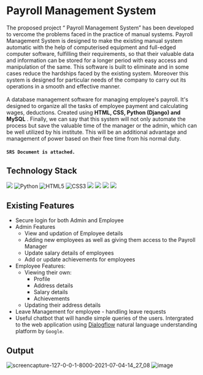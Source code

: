 # Payroll Management System
The proposed project “ Payroll Management System” has been developed to vercome the problems faced in the practice of manual systems. Payroll Management System is designed to make the existing manual system automatic with the help of computerised equipment and full-edged computer software, fulfilling their requirements, so that their valuable data and information can be stored for a longer period with easy access and manipulation of the same. This software is built to eliminate and in some cases reduce the hardships faced by the existing system. Moreover this system is designed for particular needs of the company to carry out its operations in a smooth and effective manner.
<br><br>
A database management software for managing employee's payroll.  It's designed to organize all the tasks of employee payment and calculating wages, deductions.  Created using **HTML, CSS, Python (Django) and MySQL** . Finally, we can say that this system will not only automate the process but save the valuable time of the manager or the admin, which can be well utilized by his institute. This will be an additional advantage and management of power based on their free time from his normal duty.

#### ```SRS Document is attached.```

## Technology Stack
<p float="left">
  <img src="https://img.shields.io/badge/Visual_Studio_Code-0078D4?style=for-the-badge&logo=visual%20studio%20code&logoColor=white" />
  <img alt="Python" src="https://img.shields.io/badge/python-%2314354C.svg?style=for-the-badge&logo=python&logoColor=white"/>
  <img alt="HTML5" src="https://img.shields.io/badge/html5-%23E34F26.svg?style=for-the-badge&logo=html5&logoColor=white"/>
  <img alt="CSS3" src="https://img.shields.io/badge/css3-%231572B6.svg?style=for-the-badge&logo=css3&logoColor=white"/>
  <img src="https://img.shields.io/badge/Bootstrap-563D7C?style=for-the-badge&logo=bootstrap&logoColor=white" />
  <img src="https://img.shields.io/badge/JavaScript-323330?style=for-the-badge&logo=javascript&logoColor=F7DF1E"/>
  <img src="https://img.shields.io/badge/Django-092E20?style=for-the-badge&logo=django&logoColor=white"/>
  <img src="https://img.shields.io/badge/MySQL-00000F?style=for-the-badge&logo=mysql&logoColor=white"/>
 </p>
 
 ## Existing Features
* Secure login for both Admin and Employee 
* Admin Features
  * View and updation of Employee details 
  * Adding new employees as well as giving them access to the Payroll Manager
  * Update salary details of employees
  * Add or update achievements for employees
* Employee Features:
  * Viewing their own:
    * Profile
    * Address details
    * Salary details
    * Achievements
  * Updating their address details
* Leave Management for employee - handling leave requests
* Useful chatbot that will handle simple queries of the users. Intergrated to the web application using <a href="https://cloud.google.com/dialogflow/docs">Dialogflow</a> natural language understanding platform by ```Google```.


 
## Output
![screencapture-127-0-0-1-8000-2021-07-04-14_27_08](https://user-images.githubusercontent.com/68152189/124379327-fd406c80-dcd3-11eb-9c38-f9a897ca1275.png)
![image](https://user-images.githubusercontent.com/68152189/124379365-2cef7480-dcd4-11eb-8c3a-61bb34c1a259.png)

